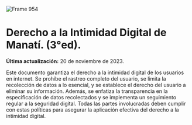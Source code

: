 ![Frame 954](https://github.com/TornadoAzul/intimidad-digital-manati/assets/40547556/73497e25-4c7e-470b-b18e-d1199f3a5304)
# Derecho a la Intimidad Digital de Manatí. (3°ed).

**Última actualización:** 20 de noviembre de 2023.

Este documento garantiza el derecho a la intimidad digital de los usuarios en internet. Se prohíbe el rastreo completo del usuario, se limita la recolección de datos a lo esencial, y se establece el derecho del usuario a eliminar su información. Además, se enfatiza la transparencia en la especificación de datos recolectados y se implementa un seguimiento regular a la seguridad digital. Todas las partes involucradas deben cumplir con estas políticas para asegurar la aplicación efectiva del derecho a la intimidad digital.
